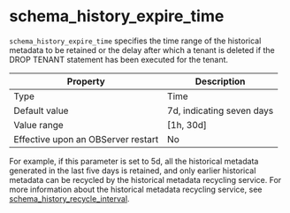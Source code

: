 schema_history_expire_time
===============================================

`schema_history_expire_time` specifies the time range of the historical metadata to be retained or the delay after which a tenant is deleted if the DROP TENANT statement has been executed for the tenant.


| **Property** | **Description** |
|------------------|-------------|
| Type | Time |
| Default value | 7d, indicating seven days |
| Value range | \[1h, 30d\] |
| Effective upon an OBServer restart | No |



For example, if this parameter is set to 5d, all the historical metadata generated in the last five days is retained, and only earlier historical metadata can be recycled by the historical metadata recycling service. For more information about the historical metadata recycling service, see [schema_history_recycle_interval](../300.cluster-level-configuration-items/18100.schema_history_recycle_interval.md).
